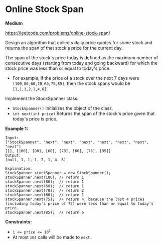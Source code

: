 # Online Stock Span
**Medium**

https://leetcode.com/problems/online-stock-span/  


Design an algorithm that collects daily price quotes for some stock and returns the span of that stock's price for the current day.

The span of the stock's price today is defined as the maximum number of consecutive days (starting from today and going backward) for which the stock price was less than or equal to today's price.

- For example, if the price of a stock over the next 7 days were `[100,80,60,70,60,75,85]`, then the stock spans would be `[1,1,1,2,1,4,6]`.  

Implement the StockSpanner class:

 - `StockSpanner()` Initializes the object of the class.
 - `int next(int price)` Returns the span of the stock's price given that today's price is price.
 

**Example 1:**
```
Input:  
["StockSpanner", "next", "next", "next", "next", "next", "next", "next"]
[[], [100], [80], [60], [70], [60], [75], [85]]
Output:  
[null, 1, 1, 1, 2, 1, 4, 6]

Explanation:  
StockSpanner stockSpanner = new StockSpanner();
stockSpanner.next(100); // return 1
stockSpanner.next(80);  // return 1
stockSpanner.next(60);  // return 1
stockSpanner.next(70);  // return 2
stockSpanner.next(60);  // return 1
stockSpanner.next(75);  // return 4, because the last 4 prices (including today's price of 75) were less than or equal to today's price.
stockSpanner.next(85);  // return 6
```

**Constraints:**

- `1 <= price <= 10`<sup>`5`</sup>
- At most `104` calls will be made to `next.`